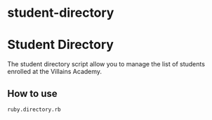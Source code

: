 # student-directory

# Student Directory #

The student directory script allow you to manage the list of students enrolled at the Villains Academy.

## How to use ##

```shell
ruby.directory.rb
```
